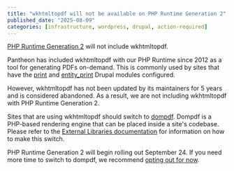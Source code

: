 ```yaml
---
title: "wkhtmltopdf will not be available on PHP Runtime Generation 2"
published_date: "2025-08-09"
categories: [infrastructure, wordpress, drupal, action-required]
---
```


[PHP Runtime Generation 2](/php-runtime-generation-2) will not include wkhtmltopdf.

Pantheon has included wkhtmltopdf with our PHP Runtime since 2012 as a tool for generating PDFs on-demand. This is commonly used by sites that have the [print](https://www.drupal.org/project/print) and [entity_print](https://www.drupal.org/project/entity_print) Drupal modules configured.

However, wkhtmltopdf has not been updated by its maintainers for 5 years and is considered abandoned. As a result, we are not including wkhtmltopdf with PHP Runtime Generation 2.

Sites that are using wkhtmltopdf should switch to [dompdf](https://github.com/dompdf/dompdf/). Dompdf is a PHP-based rendering engine that can be placed inside a site's codebase. Please refer to the [External Libraries documentation](/external-libraries#wkhtmltopdf-deprecated) for information on how to make this switch.

PHP Runtime Generation 2 will begin rolling out September 24. If you need more time to switch to dompdf, we recommend [opting out for now](/php-runtime-generation-2#q-how-do-i-opt-out-of-the-upcoming-platform-rollout).
